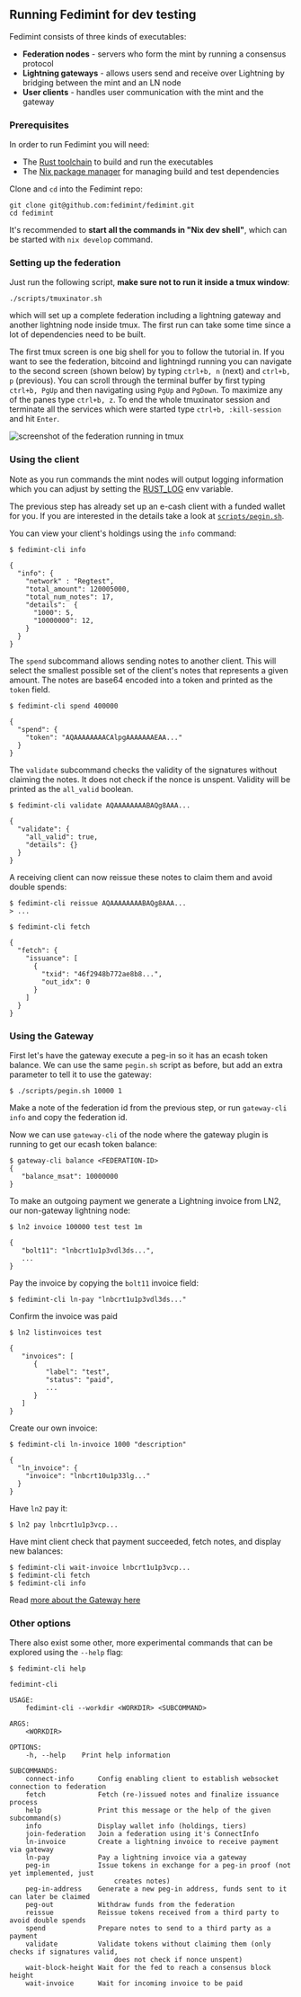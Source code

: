 ## Running Fedimint for dev testing

Fedimint consists of three kinds of executables:

* **Federation nodes** - servers who form the mint by running a consensus protocol
* **Lightning gateways** - allows users send and receive over Lightning by bridging between the mint and an LN node
* **User clients** - handles user communication with the mint and the gateway

### Prerequisites

In order to run Fedimint you will need:
- The [Rust toolchain](https://www.rust-lang.org/tools/install) to build and run the executables
- The [Nix package manager](https://nixos.org/download.html) for managing build and test dependencies

Clone and `cd` into the Fedimint repo:

```shell
git clone git@github.com:fedimint/fedimint.git
cd fedimint
```

It's recommended to **start all the commands in "Nix dev shell"**, which can be started with `nix develop` command.

### Setting up the federation

Just run the following script, **make sure not to run it inside a tmux window**:

```shell
./scripts/tmuxinator.sh
```
which will set up a complete federation including a lightning gateway and another lightning node inside tmux. The first run can take some time since a lot of dependencies need to be built.

The first tmux screen is one big shell for you to follow the tutorial in. If you want to see the federation, bitcoind and lightningd running you can navigate to the second screen (shown below) by typing `ctrl+b, n` (next) and `ctrl+b, p` (previous). You can scroll through the terminal buffer by first typing `ctrl+b, PgUp` and then navigating using `PgUp` and `PgDown`. To maximize any of the panes type `ctrl+b, z`. 
To end the whole tmuxinator session and terminate all the services which were started type `ctrl+b, :kill-session` and hit `Enter`.

![screenshot of the federation running in tmux](tmuxinator.png)

### Using the client

Note as you run commands the mint nodes will output logging information which you can adjust by setting the [RUST_LOG](https://docs.rs/env_logger/latest/env_logger/) env variable.

The previous step has already set up an e-cash client with a funded wallet for you. If you are interested in the details take a look at [`scripts/pegin.sh`](../scripts/pegin.sh).

You can view your client's holdings using the `info` command:

```shell
$ fedimint-cli info

{
  "info": {
    "network" : "Regtest",
    "total_amount": 120005000,
    "total_num_notes": 17,
    "details":  {
      "1000": 5,
      "10000000": 12,
    }
  }
}
```

The `spend` subcommand allows sending notes to another client. This will select the smallest possible set of the client's notes that represents a given amount.
The notes are base64 encoded into a token and printed as the `token` field.

```shell
$ fedimint-cli spend 400000

{
  "spend": {
    "token": "AQAAAAAAAACAlpgAAAAAAAEAA..."
  }
}
```

The `validate` subcommand checks the validity of the signatures without claiming the notes. It does not check if the nonce is unspent. Validity will be printed as the `all_valid` boolean.

```shell
$ fedimint-cli validate AQAAAAAAAABAQg8AAA...

{
  "validate": {
    "all_valid": true,
    "details": {}
  }
}
```

A receiving client can now reissue these notes to claim them and avoid double spends:

```shell
$ fedimint-cli reissue AQAAAAAAAABAQg8AAA...
> ...

$ fedimint-cli fetch

{
  "fetch": {
    "issuance": [
      {
        "txid": "46f2948b772ae8b8...",
        "out_idx": 0
      }
    ]
  }
}
```

### Using the Gateway

First let's have the gateway execute a peg-in so it has an ecash token balance. We can use the same `pegin.sh` script as before, but add an extra parameter to tell it to use the gateway:

```shell
$ ./scripts/pegin.sh 10000 1
```

Make a note of the federation id from the previous step, or run `gateway-cli info` and copy the federation id.

Now we can use `gateway-cli` of the node where the gateway plugin is running to get our ecash token balance:

```shell
$ gateway-cli balance <FEDERATION-ID>
{
   "balance_msat": 10000000
}
```

To make an outgoing payment we generate a Lightning invoice from LN2, our non-gateway lightning node:

```shell
$ ln2 invoice 100000 test test 1m

{
   "bolt11": "lnbcrt1u1p3vdl3ds...",
   ...
}
```

Pay the invoice by copying the `bolt11` invoice field:

```shell
$ fedimint-cli ln-pay "lnbcrt1u1p3vdl3ds..."
```

Confirm the invoice was paid

```shell
$ ln2 listinvoices test

{
   "invoices": [
      {
         "label": "test",
         "status": "paid",
         ...
      }
   ]
}
```

Create our own invoice:
```shell
$ fedimint-cli ln-invoice 1000 "description"

{
  "ln_invoice": {
    "invoice": "lnbcrt10u1p33lg..."
  }
}
```

Have `ln2` pay it:

```shell
$ ln2 pay lnbcrt1u1p3vcp...
```

Have mint client check that payment succeeded, fetch notes, and display new balances:

```shell
$ fedimint-cli wait-invoice lnbcrt1u1p3vcp...
$ fedimint-cli fetch
$ fedimint-cli info
```

Read [more about the Gateway here](./gateway.md)

### Other options

There also exist some other, more experimental commands that can be explored using the `--help` flag:

```shell
$ fedimint-cli help

fedimint-cli 

USAGE:
    fedimint-cli --workdir <WORKDIR> <SUBCOMMAND>

ARGS:
    <WORKDIR>    

OPTIONS:
    -h, --help    Print help information

SUBCOMMANDS:
    connect-info      Config enabling client to establish websocket connection to federation
    fetch             Fetch (re-)issued notes and finalize issuance process
    help              Print this message or the help of the given subcommand(s)
    info              Display wallet info (holdings, tiers)
    join-federation   Join a federation using it's ConnectInfo
    ln-invoice        Create a lightning invoice to receive payment via gateway
    ln-pay            Pay a lightning invoice via a gateway
    peg-in            Issue tokens in exchange for a peg-in proof (not yet implemented, just
                          creates notes)
    peg-in-address    Generate a new peg-in address, funds sent to it can later be claimed
    peg-out           Withdraw funds from the federation
    reissue           Reissue tokens received from a third party to avoid double spends
    spend             Prepare notes to send to a third party as a payment
    validate          Validate tokens without claiming them (only checks if signatures valid,
                          does not check if nonce unspent)
    wait-block-height Wait for the fed to reach a consensus block height
    wait-invoice      Wait for incoming invoice to be paid
```
